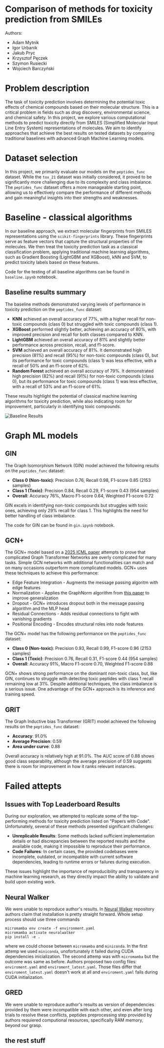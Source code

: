 # Comparison of methods for toxicity prediction from SMILEs

Authors:
- Adam Mytnik
- Igor Urbanik
- Jakub Pryc
- Krzysztof Pęczek
- Szymon Rusiecki
- Wojciech Barczyński

# Problem description

The task of toxicity prediction involves determining the potential toxic effects of chemical compounds based on their molecular structure. This is a critical problem in fields such as drug discovery, environmental science, and chemical safety. In this project, we explore various computational methods to predict toxicity directly from SMILES (Simplified Molecular Input Line Entry System) representations of molecules. We aim to identify approaches that achieve the best results on tested datasets by comparing traditional baselines with advanced Graph Machine Learning models.

# Dataset selection

In this project, we primarily evaluate our models on the `peptides_func` dataset. While the `tox_21` dataset was initially considered, it proved to be significantly more challenging due to its complexity and class imbalance. The `peptides_func` dataset offers a more manageable starting point, allowing us to effectively compare the performance of different methods and gain meaningful insights into their strengths and weaknesses.

# Baseline - classical algorithms

In our baseline approach, we extract molecular fingerprints from SMILES representations using the `scikit-fingerprints` library. These fingerprints serve as feature vectors that capture the structural properties of the molecules. We then treat the toxicity prediction task as a classical classification problem, applying traditional machine learning algorithms, such as Gradient Boosting (LightGBM and XGBoost), kNN and SVM, to predict toxicity labels based on these features.

Code for the testing of all baseline algorithms can be found in `baseline.ipynb` notebook.

## Baseline results summary
The baseline methods demonstrated varying levels of performance in toxicity prediction on the `peptides_func` dataset:

- **KNN** achieved an overall accuracy of 77%, with a higher recall for non-toxic compounds (class 0) but struggled with toxic compounds (class 1).
- **XGBoost** performed slightly better, achieving an accuracy of 80%, with improved precision and recall for both classes compared to KNN.
- **LightGBM** achieved an overall accuracy of 81% and slightly better performance across precision, recall, and f1-score.
- **SVM** achieved an overall accuracy of 81%. It demonstrated high precision (81%) and recall (95%) for non-toxic compounds (class 0), but its performance for toxic compounds (class 1) was less effective, with a recall of 50% and an f1-score of 62%.
- **Random Forest** achieved an overall accuracy of 79%. It demonstrated high precision (82%) and recall (91%) for non-toxic compounds (class 0), but its performance for toxic compounds (class 1) was less effective, with a recall of 53% and an f1-score of 61%.

These results highlight the potential of classical machine learning algorithms for toxicity prediction, while also indicating room for improvement, particularly in identifying toxic compounds.

![Baseline Results](assets/baseline_results.png)

# Graph ML models

## GIN

The Graph Isomorphism Network (GIN) model achieved the following results on the `peptides_func` dataset:

- **Class 0 (Non-toxic)**: Precision 0.76, Recall 0.98, F1-score 0.85 (2153 samples)
- **Class 1 (Toxic)**: Precision 0.84, Recall 0.29, F1-score 0.43 (954 samples)
- **Overall**: Accuracy 76%, Macro F1-score 0.64, Weighted F1-score 0.72

GIN excels in identifying non-toxic compounds but struggles with toxic ones, achieving only 29% recall for class 1. This highlights the need for better handling of class imbalance.

The code for GIN can be found in `gin.ipynb` notebook.

## GCN+

The GCN+ model based on a [2025 ICML paper](https://arxiv.org/pdf/2502.09263) attempts to prove that complicated Graph Transformer Networks are overly complicated for many tasks. Simple GCN networks with additional functionalities can match and on many occasions outperform more complicated models. GCN+ uses these techniques to achieve this performance:
 - Edge Feature Integration - Augments the message passing algoritm with edge features
 - Normalization - Applies the GraphNorm algorithm from [this paper](https://arxiv.org/pdf/2009.03294) to improve generalization
 - Dropout - GCN+ introduces dropout both in the message passing algorithm and the MLP head
 - Residual Connections - Adds residual connections to fight with vanishing gradients
 - Positional Encoding - Encodes structural roles into node features

The GCN+ model has the following performance on the `peptides_func` dataset:
 - **Class 0 (Non-toxic)**: Precision 0.93, Recall 0.99, F1-score 0.96 (2153 samples)
 - **Class 1 (Toxic)**: Precision 0.76, Recall 0.31, F1-score 0.44 (954 samples)
 - **Overall**: Accuracy 91%, Macro F1-score 0.70, Weighted F1-score 0.88

GCN+ shows strong performance on the dominant non-toxic class, but, like GIN, continues to struggle with detecting toxic peptides with class 1 recall remaining low at 31%. Despite additional techniques, the class imbalance is a serious issue. One advantage of the GCN+ approach is its inference and training speed. 

## GRIT

The Graph Inductive bias Transformer (GRIT) model achieved the following results on the `peptides_func` dataset:

- **Accuracy**: 91.0%
- **Average Precision**: 0.59
- **Area under curve**: 0.88

Overall accuracy is relatively high at 91.0%. The AUC score of 0.88 shows good class separability, although the average precision of 0.59 suggests there is room for improvement in how it ranks relevant instances.

# Failed attepts

## Issues with Top Leaderboard Results

During our exploration, we attempted to replicate some of the top-performing methods for toxicity prediction listed on "Papers with Code". Unfortunately, several of these methods presented significant challenges:

- **Unreplicable Results**: Some methods lacked sufficient implementation details or had discrepancies between the reported results and the available code, making it impossible to reproduce their performance.
- **Code Failures**: In certain cases, the provided codebases were incomplete, outdated, or incompatible with current software dependencies, leading to runtime errors or failures during execution.

These issues highlight the importance of reproducibility and transparency in machine learning research, as they directly impact the ability to validate and build upon existing work.

## Neural Walker
We were unable to reproduce author's results. In [Neural Walker](https://github.com/BorgwardtLab/NeuralWalker) repository authors claim that installation is pretty straight forward. Whole setup process should use three commands
```
micromamba env create -f environment.yaml 
micromamba activate neuralwalker
pip install -e .
```
where we could choose between `micromamba` and `miniconda`. In the first attemp we used `miniconda`, unofortunately it failed during CUDA dependencies inicialization. The second attemp was with `micromamba` but the outcome was same as before. Authors proposed two config files: `enviroment.yaml` and `enviroment_latest.yaml`. Those files differ that `enviroment_latest.yaml` doesn't work at all and `enviroment.yaml` fails during CUDA initialization. 

## GRED
We were unable to reproduce author's results as version of dependencies provided by them were incompatible with each other, and even after long trials to resolve these conflicts, peptides preprocessing step provided by authors requiered computional resources, specifically RAM memory, beyond our grasp.

## the rest stuff
